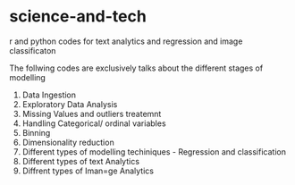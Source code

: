 # science-and-tech
r and python codes for text analytics and regression and image classificaton 

The follwing codes are exclusively talks about the different stages of modelling 
1. Data Ingestion 
2. Exploratory Data Analysis 
3. Missing Values and outliers treatemnt
4. Handling Categorical/ ordinal variables
5. Binning 
6. Dimensionality reduction 
7. Different types of modelling techiniques - Regression and classification 
8. Different types of text Analytics 
9. Diffrent types of Iman=ge Analytics 
